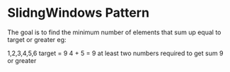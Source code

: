 # SlidngWindows Pattern


The goal is to find the minimum number of elements that sum up equal to target or greater
eg:

1,2,3,4,5,6 target = 9
4 + 5 = 9
at least two numbers required to get sum 9 or greater
